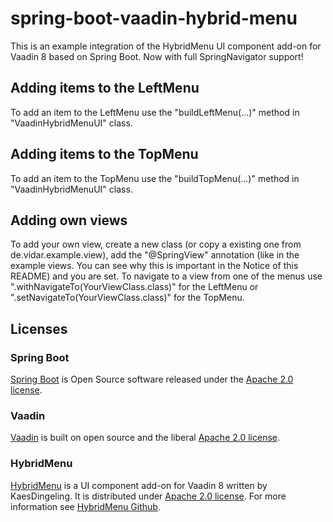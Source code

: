 # spring-boot-vaadin-hybrid-menu

This is an example integration of the HybridMenu UI component add-on for Vaadin 8 based on Spring Boot. 
Now with full SpringNavigator support!

## Adding items to the LeftMenu
To add an item to the LeftMenu use the "buildLeftMenu(...)" method in "VaadinHybridMenuUI" class.

## Adding items to the TopMenu
To add an item to the TopMenu use the "buildTopMenu(...)" method in "VaadinHybridMenuUI" class.

## Adding own views
To add your own view, create a new class (or copy a existing one from de.vidar.example.view), add the "@SpringView" annotation (like in the example views. You can see why this is important in the Notice of this README) and you are set. To navigate to a view from one of the menus use ".withNavigateTo(YourViewClass.class)" for the LeftMenu or ".setNavigateTo(YourViewClass.class)" for the TopMenu.

## Licenses
### Spring Boot 
[Spring Boot]() is Open Source software released under the
[Apache 2.0 license](http://www.apache.org/licenses/LICENSE-2.0.html).

### Vaadin
[Vaadin](https://vaadin.com) is built on open source and the liberal [Apache 2.0 license](http://www.apache.org/licenses/LICENSE-2.0.html).

### HybridMenu
[HybridMenu](https://vaadin.com/directory/component/HybridMenu) is a UI component add-on for Vaadin 8 written by KaesDingeling. It is distributed under [Apache 2.0 license](http://www.apache.org/licenses/LICENSE-2.0.html). For more information see [HybridMenu Github](https://github.com/KaesDingeling/Hybrid-Menu).